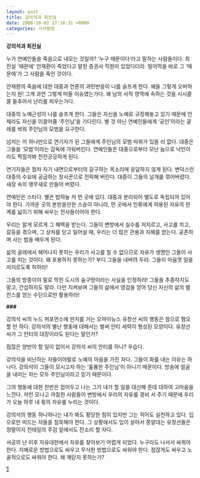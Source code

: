 ```yaml
---
layout: post
title: 강의석과 최진실
date: 2008-10-02 17:18:31 +0900
categories: 시사칼럼
---
```

**강의석과 최진실**

누가 연예인들을 죽음으로 내모는 것일까? ‘누구 때문이다’라고 말하는 사람들이다. 최진실 '때문에' 안재환이 죽었다고 말한 증권사 직원이 있었다더라. 빌어먹을 바로 그 ‘때문에’가 그 사람을 죽인 것이다. 

안재환의 죽음에 대한 대중과 언론의 과민반응이 나를 슬프게 한다. 왜들 그렇게 오버하는지 원! 그게 과연 그렇게 떠들 이슈였는가다. 왜 남의 사적 영역에 속하는 것을 시시콜콜 들추어서 난리를 피우는가다. 

대중의 노예근성이 나를 슬프게 한다. 그들은 자신을 노예로 규정해놓고 있기 때문에 언제라도 자신을 이끌어줄 ‘주인님’을 기다린다. 별 것 아닌 연예인들에게 ‘공인’이라는 굴레를 씌워 주인님의 모범을 요구한다. 

넘치는 끼 하나만으로 연기자가 된 그들에게 주인님의 모범 따위가 있을 리 없다. 대중은 그들을 ‘모범’이라는 감옥에 가둬버린다. 연예인들은 대중으로부터 모난 놈으로 낙인이라도 찍힐까봐 전전긍긍하게 된다. 

연기자들은 점차 자기 내면으로부터의 갈구하는 목소리에 응답하지 않게 된다. 변덕스런 대중의 수요에 공급하는 장사꾼으로 전락해 버린다. 대중이 그들의 날개를 꺾어버렸다. 새장 속의 앵무새로 만들어 버렸다. 

연예인은 스타다. 별은 밤하늘 저 먼 곳에 있다. 대중과 분리되어 별도로 독립되어 있어야 한다. 가까운 곳의 본받을만한 스승이 아니라, 먼 곳에서 인류에게 허용된 자유의 한계를 넓히기 위해 싸우는 전사들이어야 한다. 

우리는 알게 모르게 그 혜택을 받는다. 그들이 변방에서 실수를 저지르고, 사고를 치고, 갈등을 겪으며, 그 상처를 딛고 일어설 때, 우리는 더 많은 관용과 지혜를 얻는다. 공존하며 사는 법을 배우게 된다. 

삶의 굴레에서 헤어나지 못하는 우리가 사고를 칠 수 없으므로 자유가 생명인 그들이 사고를 치는 것이다. 왜 포용하지 못하는가? 부디 그들을 내버려 두라. 그들이 마음껏 일을 저지르도록 허하라! 

그들의 방종이야 말로 막힌 도시의 숨구멍이라는 사실을 인정하라! 그들을 추종하지도 말고, 간섭하지도 말라. 다만 지켜보며 그들의 삶에서 영감을 얻어 당신 자신의 삶의 밸런스를 얻는 수단으로만 활용하라!

**###**

강의석 씨의 누드 퍼포먼스에 딴지를 거는 오마이뉴스 유창선 씨의 행동은 참으로 혐오할 만 하다. 강의석의 별난 행동에 대해서는 벌써 안티 세력이 형성된 모양이다. 유창선 씨가 그 안티의 대장이라도 된다는 말인가? 

점잖은 양반이 할 일이 없어서 강의석 씨의 안티를 하나? 우습다.

강의석을 비난하는 자들이야말로 노예의 마음을 가진 자다. 그들이 화를 내는 이유는 하나다. 강의석이 그들이 모시고자 하는 ‘훌륭한 주인님’이 아니기 때문이다. 방송에 얼굴을 내미는 자는 모두 주인님이라고 믿기 때문이다. 

그의 행동에 대한 찬반은 접어두고 나는 그가 내가 할 일을 대신해 준데 대하여 고마움을 느낀다. 저런 모나고 까칠한 사람들이 변방에서 우리의 자유를 경비 서 주기 때문에 우리가 오늘 하루 내 몫의 자유를 누리는 것이다. 

강의석의 행동 하나하나는 내가 봐도 황당한 점이 있지만 그는 적어도 실천하고 있다. 입으로만 떠드는 자들을 침묵해야 한다. 그 상황에서도 입이 살아서 쫑알대는 유창선들은 정말이지 전태일의 주검 앞에서도 잔소리 할 자다. 

서공의 난 이후 자유대한에서 자유를 찾아보기 어렵게 되었다. 누구라도 나서서 싸워야 한다. 지혜로운 방법으로도 싸우고 무식한 방법으로도 싸워야 한다. 점잖게도 싸우고 노골적으로도 싸워야 한다. 왜 깨닫지 못하는가?





∑
